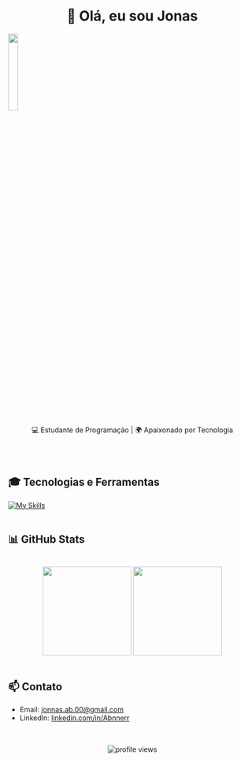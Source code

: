 <h1 align="center">👋 Olá, eu sou Jonas</h1>

<img src="https://media.giphy.com/media/eNAsjO55tPbgaor7ma/giphy.gif" width="20%" />


<p align="center">
  💻 Estudante de Programação | 🌍 Apaixonado por Tecnologia
</p><br><br>


## 🎓 Tecnologias e Ferramentas
[![My Skills](https://skillicons.dev/icons?i=html,css,javascript,python,tailwind,react)](https://skillicons.dev)<br><br>

## 📊 GitHub Stats

<br>
<div align="center">
  <img height="180em" src="https://github-readme-stats.vercel.app/api?username=Abnnerr&show_icons=true&theme=tokyonight"/>
  <img height="180em" src="https://github-readme-stats.vercel.app/api/top-langs/?username=Abnnerr&layout=compact&langs_count=7&theme=tokyonight"/>
</div>
<br>

## 📫 Contato

- Email: [jonnas.ab.00@gmail.com](jonnas.ab.00@gmail.com)
- LinkedIn: [linkedin.com/in/Abnnerr](https://www.linkedin.com/in/abner-vieira-b34710365/)
  <br><br>
##
<p align="center">
  <img src="https://komarev.com/ghpvc/?username=Abnnerr&style=for-the-badge&color=red" alt="profile views" />
</p>


